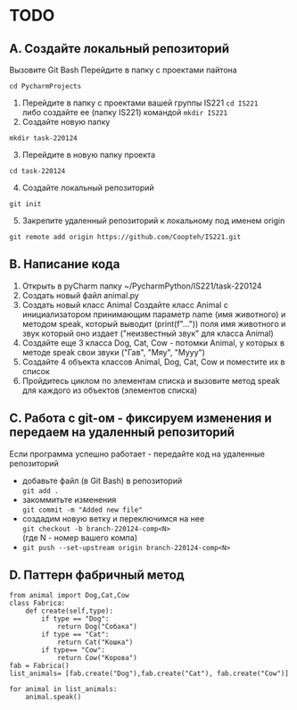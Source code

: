 # TODO

## A. Создайте локальный репозиторий
Вызовите Git Bash
Перейдите в папку с проектами пайтона
```
cd PycharmProjects
```
1. Перейдите в папку с проектами вашей группы IS221
`cd IS221`   
либо создайте ее (папку IS221) командой `mkdir IS221`  
2. Создайте новую папку
```
mkdir task-220124
```
3. Перейдите в новую папку проекта
```
cd task-220124
```
4. Создайте локальный репозиторий
```
git init
```
5. Закрепите удаленный репозиторий к локальному под именем origin
```
git remote add origin https://github.com/Coopteh/IS221.git
```
## B. Написание кода
1. Открыть в pyCharm папку ~/PycharmPython/IS221/task-220124
2. Создать новый файл animal.py
3. Создать новый класс Animal
Создайте класс Animal с инициализатором принимающим параметр name (имя животного)
и методом speak, который выводит (print(f"...")) поля имя животного и звук который оно издает ("неизвестный звук" для класса Animal)
4. Создайте еще 3 класса Dog, Cat, Cow - потомки Animal, у которых в методе speak свои звуки ("Гав", "Мяу", "Мууу")
5. Создайте 4 объекта классов Animal, Dog, Cat, Cow и поместите их в список
6. Пройдитесь циклом по элементам списка и вызовите метод speak для каждого из объектов (элементов списка)

## С. Работа с git-ом - фиксируем изменения и передаем на удаленный репозиторий
Если программа успешно работает - передайте код на удаленные репозиторий  
   - добавьте файл (в Git Bash) в репозиторий  
     `git add .`  
   - закоммитьте изменения  
     `git commit -m "Added new file"`  
   - создадим новую ветку и переключимся на нее  
     `git checkout -b branch-220124-comp<N>`  
     (где N - номер вашего компа)  
   - `git push --set-upstream origin branch-220124-comp<N>`  

## D. Паттерн фабричный метод
```
from animal import Dog,Cat,Cow
class Fabrica:
    def create(self,type):
        if type == "Dog":
            return Dog("Собака")
        if type == "Cat":
            return Cat("Кошка")
        if type== "Cow":
            return Cow("Корова")
fab = Fabrica()
list_animals= [fab.create("Dog"),fab.create("Cat"), fab.create("Cow")]

for animal in list_animals:
    animal.speak()
```
   
  

   
